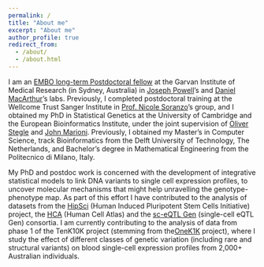 ```yaml
---
permalink: /
title: "About me"
excerpt: "About me"
author_profile: true
redirect_from: 
  - /about/
  - /about.html
---
```


I am an [EMBO long-term Postdoctoral fellow](https://www.embo.org/funding/fellowships-grants-and-career-support/postdoctoral-fellowships/) at the Garvan Institute of Medical Research (in Sydney, Australia) in [Joseph Powell](https://www.garvan.org.au/people/jospow)’s and [Daniel MacArthur](https://macarthurlab.org)’s labs. 
Previously, I completed postdoctoral training at the Wellcome Trust Sanger Institute in [Prof. Nicole Soranzo](https://www.sanger.ac.uk/person/soranzo-nicole/)’s group, and I obtained my PhD in Statistical Genetics at the University of Cambridge and the European Bioinformatics Institute, under the joint supervision of [Oliver Stegle](https://www.embl.org/groups/stegle/) and [John Marioni](https://www.ebi.ac.uk/about/people/john-marioni). 
Previously, I obtained my Master’s in Computer Science, track Bioinformatics from the Delft University of Technology, The Netherlands, and Bachelor’s degree in Mathematical Engineering from the Politecnico di Milano, Italy. 

My PhD and postdoc work is concerned with the development of integrative statistical models to link DNA variants to single cell expression profiles, to uncover molecular mechanisms that might help unravelling the genotype-phenotype map. 
As part of this effort I have contributed to the analysis of datasets from the [HipSci](https://www.hipsci.org/) (Human Induced Pluripotent Stem Cells Initiative) project, the [HCA](https://www.humancellatlas.org/) (Human Cell Atlas) and the [sc-eQTL Gen](https://eqtlgen.org/sc/) (single-cell eQTL Gen) consortia. 
I am currently contributing to the analysis of data from phase 1 of the TenK10K project (stemming from the[OneK1K](https://www.garvan.org.au/research/garvan-weizmann/research) project), where I study the effect of different classes of genetic variation (including rare and structural variants) on blood single-cell expression profiles from 2,000+ Australian individuals.
